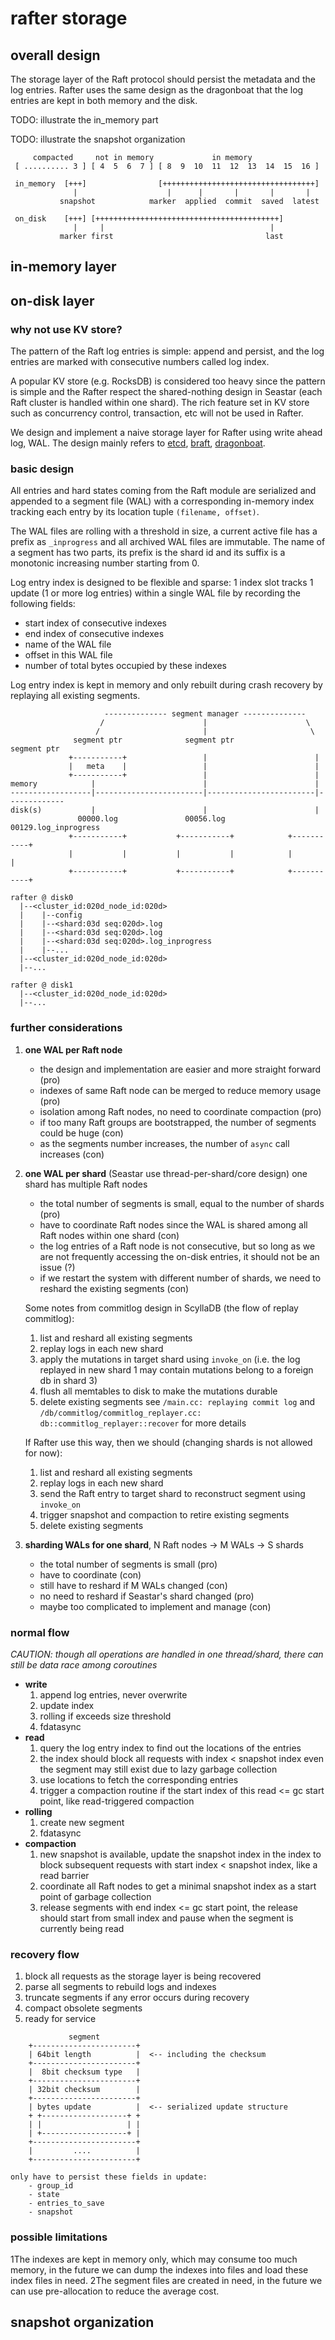 # rafter storage

## overall design

The storage layer of the Raft protocol should persist the metadata and the log entries. Rafter uses the same design as
the dragonboat that the log entries are kept in both memory and the disk.

TODO: illustrate the in_memory part

TODO: illustrate the snapshot organization

```text
     compacted     not in memory             in memory
 [ .......... 3 ] [ 4  5  6  7 ] [ 8  9  10  11  12  13  14  15  16 ]

 in_memory  [+++]                [++++++++++++++++++++++++++++++++++]
              |                    |      |       |       |       |
           snapshot            marker  applied  commit  saved  latest

 on_disk    [+++] [+++++++++++++++++++++++++++++++++++++++++]
              |     |                                     |
           marker first                                  last
```

## in-memory layer

## on-disk layer

### why not use KV store?

The pattern of the Raft log entries is simple: append and persist, and the log entries are marked with consecutive
numbers called log index.

A popular KV store (e.g. RocksDB) is considered too heavy since the pattern is simple and the Rafter respect the
shared-nothing design in Seastar (each Raft cluster is handled within one shard). The rich feature set in KV store such
as concurrency control, transaction, etc will not be used in Rafter.

We design and implement a naive storage layer for Rafter using write ahead log, WAL. The design mainly refers to
[etcd](https://github.com/etcd-io/etcd), [braft](https://github.com/baidu/braft), 
[dragonboat](https://github.com/lni/dragonboat).

### basic design

All entries and hard states coming from the Raft module are serialized and appended to a segment file (WAL) with a
corresponding in-memory index tracking each entry by its location tuple `(filename, offset)`.

The WAL files are rolling with a threshold in size, a current active file has a prefix as `_inprogress` and all archived
WAL files are immutable. The name of a segment has two parts, its prefix is the shard id and its suffix is a monotonic increasing number starting from 0.

Log entry index is designed to be flexible and sparse: 1 index slot tracks 1 update (1 or more log entries) within a single WAL
file by recording the following fields:

- start index of consecutive indexes
- end index of consecutive indexes
- name of the WAL file
- offset in this WAL file
- number of total bytes occupied by these indexes

Log entry index is kept in memory and only rebuilt during crash recovery by replaying all existing segments.

```text
                     -------------- segment manager --------------
                    /                      |                      \             
                   /                       |                       \
              segment ptr              segment ptr              segment ptr
             +-----------+                 |                        | 
             |   meta    |                 |                        |
             +-----------+                 |                        |
memory            |                        |                        |
------------------|------------------------|------------------------|-------------
disk(s)           |                        |                        |
               00000.log               00056.log           00129.log_inprogress
             +-----------+           +-----------+            +-----------+
             |           |           |           |            |           |
             +-----------+           +-----------+            +-----------+

rafter @ disk0
  |--<cluster_id:020d_node_id:020d>
  |    |--config
  |    |--<shard:03d seq:020d>.log
  |    |--<shard:03d seq:020d>.log
  |    |--<shard:03d seq:020d>.log_inprogress
  |    |--...
  |--<cluster_id:020d_node_id:020d>
  |--...

rafter @ disk1
  |--<cluster_id:020d_node_id:020d>
  |--...
```

### further considerations

1. **one WAL per Raft node**
   - the design and implementation are easier and more straight forward (pro)
   - indexes of same Raft node can be merged to reduce memory usage (pro)
   - isolation among Raft nodes, no need to coordinate compaction (pro)
   - if too many Raft groups are bootstrapped, the number of segments could be huge (con)
   - as the segments number increases, the number of `async` call increases (con)
2. **one WAL per shard** (Seastar use thread-per-shard/core design) one shard has multiple Raft nodes
   - the total number of segments is small, equal to the number of shards (pro)
   - have to coordinate Raft nodes since the WAL is shared among all Raft nodes within one shard (con)
   - the log entries of a Raft node is not consecutive, but so long as we are not frequently accessing the on-disk entries, it should not be an issue (?)
   - if we restart the system with different number of shards, we need to reshard the existing segments (con)
   
   Some notes from commitlog design in ScyllaDB (the flow of replay commitlog):
   1. list and reshard all existing segments
   2. replay logs in each new shard
   3. apply the mutations in target shard using `invoke_on` (i.e. the log replayed in new shard 1 may contain mutations belong to a foreign db in shard 3)
   4. flush all memtables to disk to make the mutations durable
   5. delete existing segments
   see `/main.cc: replaying commit log` and `/db/commitlog/commitlog_replayer.cc: db::commitlog_replayer::recover` for more details

   If Rafter use this way, then we should (changing shards is not allowed for now):
   1. list and reshard all existing segments
   2. replay logs in each new shard
   3. send the Raft entry to target shard to reconstruct segment using `invoke_on`
   4. trigger snapshot and compaction to retire existing segments
   5. delete existing segments
4. **sharding WALs for one shard**, N Raft nodes -> M WALs -> S shards
   - the total number of segments is small (pro)
   - have to coordinate (con)
   - still have to reshard if M WALs changed (con)
   - no need to reshard if Seastar's shard changed (pro)
   - maybe too complicated to implement and manage (con)

### normal flow

*CAUTION: though all operations are handled in one thread/shard, there can still be data race among coroutines*

- **write**
  1. append log entries, never overwrite
  2. update index
  3. rolling if exceeds size threshold
  4. fdatasync
- **read**
  1. query the log entry index to find out the locations of the entries
  2. the index should block all requests with index < snapshot index even the segment may still exist due to lazy garbage collection
  3. use locations to fetch the corresponding entries
  4. trigger a compaction routine if the start index of this read <= gc start point, like read-triggered compaction 
- **rolling**
  1. create new segment
  2. fdatasync
- **compaction**
  1. new snapshot is available, update the snapshot index in the index to block subsequent requests with start index <
     snapshot index, like a read barrier
  2. coordinate all Raft nodes to get a minimal snapshot index as a start point of garbage collection
  3. release segments with end index <= gc start point, the release should start from small index and pause when the 
     segment is currently being read
  
### recovery flow

1. block all requests as the storage layer is being recovered
2. parse all segments to rebuild logs and indexes
3. truncate segments if any error occurs during recovery
4. compact obsolete segments
5. ready for service

```text
             segment
    +-----------------------+
    | 64bit length          |  <-- including the checksum
    +-----------------------+
    |  8bit checksum type   |
    +-----------------------+
    | 32bit checksum        |
    +-----------------------+
    | bytes update          |  <-- serialized update structure
    + +-------------------+ +
    | |                   | |
    | +-------------------+ |
    +-----------------------+
    |         ....          |
    +-----------------------+
    
only have to persist these fields in update:
    - group_id
    - state
    - entries_to_save
    - snapshot
```

### possible limitations

1The indexes are kept in memory only, which may consume too much memory, in the future we can dump the indexes
   into files and load these index files in need.
2The segment files are created in need, in the future we can use pre-allocation to reduce the average cost.

## snapshot organization
